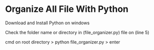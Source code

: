 # Organize All File With Python

Download and Install Python on windows

Check the folder name or directory in (file_organizer.py) file on (line 5)

cmd on root directory > 
python file_organizer.py >
enter
